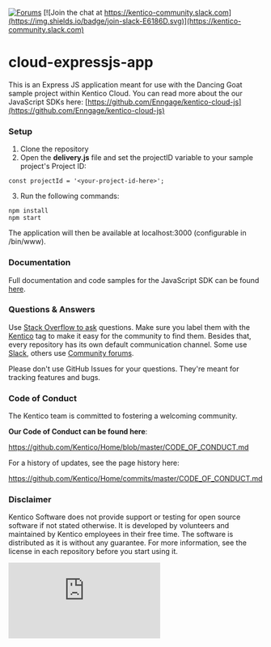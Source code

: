 [![Forums](https://img.shields.io/badge/chat-on%20forums-orange.svg)](https://forums.kenticocloud.com) [![Join the chat at https://kentico-community.slack.com](https://img.shields.io/badge/join-slack-E6186D.svg)](https://kentico-community.slack.com)

# cloud-expressjs-app
This is an Express JS application meant for use with the Dancing Goat sample project within Kentico Cloud. You can read more about the our JavaScript SDKs here: [https://github.com/Enngage/kentico-cloud-js](https://github.com/Enngage/kentico-cloud-js)

### Setup

1. Clone the repository
2. Open the **delivery.js** file and set the projectID variable to your sample project's Project ID:
```
const projectId = '<your-project-id-here>';
```
3. Run the following commands:
```
npm install
npm start
```
The application will then be available at localhost:3000 (configurable in /bin/www).

### Documentation

Full documentation and code samples for the JavaScript SDK can be found [here](https://github.com/Kentico/kentico-cloud-js/blob/master/doc/delivery.md).

### Questions & Answers

Use [Stack Overflow to ask](https://stackoverflow.com/questions/ask?tags=kentico) questions. Make sure you label them with the [Kentico](https://stackoverflow.com/questions/tagged/kentico) tag to make it easy for the community to find them. Besides that, every repository has its own default communication channel. Some use [Slack](https://kentico-community.slack.com), others use [Community forums](https://forums.kenticocloud.com).

Please don't use GitHub Issues for your questions. They're meant for tracking features and bugs.

### Code of Conduct

The Kentico team is committed to fostering a welcoming community.

**Our Code of Conduct can be found here**:

https://github.com/Kentico/Home/blob/master/CODE_OF_CONDUCT.md

For a history of updates, see the page history here:

https://github.com/Kentico/Home/commits/master/CODE_OF_CONDUCT.md

### Disclaimer

Kentico Software does not provide support or testing for open source software if not stated otherwise. It is developed by volunteers and maintained by Kentico employees in their free time. The software is distributed as it is without any guarantee. For more information, see the license in each repository before you start using it.

![Analytics](https://kentico-ga-beacon.azurewebsites.net/api/UA-69014260-4/Kentico/cloud-sample-app-express/blob/master/README.md?pixel)
